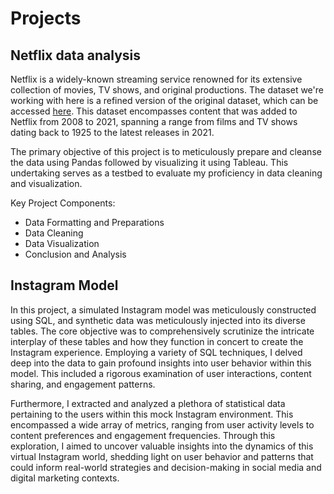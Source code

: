 # Projects

## Netflix data analysis
Netflix is a widely-known streaming service renowned for its extensive collection of movies, TV shows, and original productions. The dataset we're working with here is a refined version of the original dataset, which can be accessed [here](https://www.kaggle.com/datasets/shivamb/netflix-shows). This dataset encompasses content that was added to Netflix from 2008 to 2021, spanning a range from films and TV shows dating back to 1925 to the latest releases in 2021.

The primary objective of this project is to meticulously prepare and cleanse the data using Pandas followed by visualizing it using Tableau. This undertaking serves as a testbed to evaluate my proficiency in data cleaning and visualization.

Key Project Components:
- Data Formatting and Preparations
- Data Cleaning
- Data Visualization
- Conclusion and Analysis

## Instagram Model
In this project, a simulated Instagram model was meticulously constructed using SQL, and synthetic data was meticulously injected into its diverse tables. The core objective was to comprehensively scrutinize the intricate interplay of these tables and how they function in concert to create the Instagram experience. Employing a variety of SQL techniques, I delved deep into the data to gain profound insights into user behavior within this model. This included a rigorous examination of user interactions, content sharing, and engagement patterns.

Furthermore, I extracted and analyzed a plethora of statistical data pertaining to the users within this mock Instagram environment. This encompassed a wide array of metrics, ranging from user activity levels to content preferences and engagement frequencies. Through this exploration, I aimed to uncover valuable insights into the dynamics of this virtual Instagram world, shedding light on user behavior and patterns that could inform real-world strategies and decision-making in social media and digital marketing contexts.
